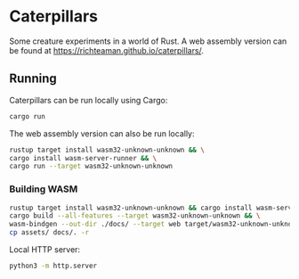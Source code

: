 # Caterpillars

Some creature experiments in a world of Rust. A web assembly version can be found at https://richteaman.github.io/caterpillars/.

## Running

Caterpillars can be run locally using Cargo:

```bash
cargo run
```

The web assembly version can also be run locally:

```bash
rustup target install wasm32-unknown-unknown && \
cargo install wasm-server-runner && \
cargo run --target wasm32-unknown-unknown
```

### Building WASM

```bash
rustup target install wasm32-unknown-unknown && cargo install wasm-server-runner wasm-bindgen-cli && \
cargo build --all-features --target wasm32-unknown-unknown && \
wasm-bindgen --out-dir ./docs/ --target web target/wasm32-unknown-unknown/debug/caterpillars.wasm && \
cp assets/ docs/. -r
```

Local HTTP server:

```bash
python3 -m http.server
```
